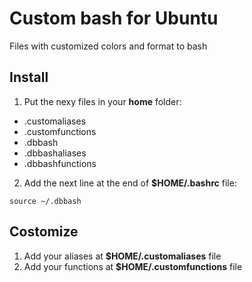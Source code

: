 # Custom bash for Ubuntu

Files with customized colors and format to bash

## Install

1. Put the nexy files in your **home** folder:
* .customaliases
* .customfunctions
* .dbbash
* .dbbashaliases
* .dbbashfunctions

2. Add the next line at the end of **$HOME/.bashrc** file:
```
source ~/.dbbash
```

## Costomize

1. Add your aliases at **$HOME/.customaliases** file
2. Add your functions at **$HOME/.customfunctions** file
